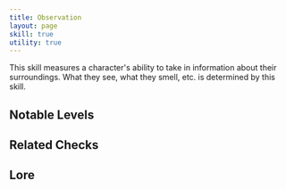 ```yaml
---
title: Observation
layout: page
skill: true
utility: true
---
```

This skill measures a character's ability to take in information about their surroundings. What they see, what they smell, etc. is determined by this skill.

## Notable Levels


## Related Checks


## Lore
